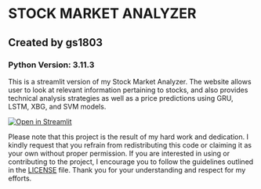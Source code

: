 # STOCK MARKET ANALYZER
## Created by gs1803
### Python Version: 3.11.3
This is a streamlit version of my Stock Market Analyzer. The website allows user to look at relevant information pertaining to stocks, and also provides 
technical analysis strategies as well as a price predictions using GRU, LSTM, XBG, and SVM models.

[![Open in Streamlit](https://static.streamlit.io/badges/streamlit_badge_black_white.svg)](https://gs1803-stock-market-project-qzwsvg.streamlit.app/)

Please note that this project is the result of my hard work and dedication. I kindly request that you refrain from redistributing this code or claiming it as your own without proper permission. If you are interested in using or contributing to the project, I encourage you to follow the guidelines outlined in the [LICENSE](LICENSE) file. Thank you for your understanding and respect for my efforts.
